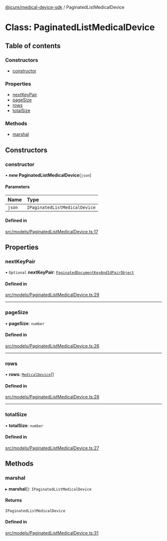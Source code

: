 [@icure/medical-device-sdk](../modules) / PaginatedListMedicalDevice

# Class: PaginatedListMedicalDevice

## Table of contents

### Constructors

- [constructor](PaginatedListMedicalDevice#constructor)

### Properties

- [nextKeyPair](PaginatedListMedicalDevice#nextkeypair)
- [pageSize](PaginatedListMedicalDevice#pagesize)
- [rows](PaginatedListMedicalDevice#rows)
- [totalSize](PaginatedListMedicalDevice#totalsize)

### Methods

- [marshal](PaginatedListMedicalDevice#marshal)

## Constructors

### constructor

• **new PaginatedListMedicalDevice**(`json`)

#### Parameters

| Name | Type |
| :------ | :------ |
| `json` | `IPaginatedListMedicalDevice` |

#### Defined in

[src/models/PaginatedListMedicalDevice.ts:17](https://github.com/icure/icure-medical-device-js-sdk/blob/95efac3/src/models/PaginatedListMedicalDevice.ts#L17)

## Properties

### nextKeyPair

• `Optional` **nextKeyPair**: [`PaginatedDocumentKeyAndIdPairObject`](PaginatedDocumentKeyAndIdPairObject)

#### Defined in

[src/models/PaginatedListMedicalDevice.ts:29](https://github.com/icure/icure-medical-device-js-sdk/blob/95efac3/src/models/PaginatedListMedicalDevice.ts#L29)

___

### pageSize

• **pageSize**: `number`

#### Defined in

[src/models/PaginatedListMedicalDevice.ts:26](https://github.com/icure/icure-medical-device-js-sdk/blob/95efac3/src/models/PaginatedListMedicalDevice.ts#L26)

___

### rows

• **rows**: [`MedicalDevice`](MedicalDevice)[]

#### Defined in

[src/models/PaginatedListMedicalDevice.ts:28](https://github.com/icure/icure-medical-device-js-sdk/blob/95efac3/src/models/PaginatedListMedicalDevice.ts#L28)

___

### totalSize

• **totalSize**: `number`

#### Defined in

[src/models/PaginatedListMedicalDevice.ts:27](https://github.com/icure/icure-medical-device-js-sdk/blob/95efac3/src/models/PaginatedListMedicalDevice.ts#L27)

## Methods

### marshal

▸ **marshal**(): `IPaginatedListMedicalDevice`

#### Returns

`IPaginatedListMedicalDevice`

#### Defined in

[src/models/PaginatedListMedicalDevice.ts:31](https://github.com/icure/icure-medical-device-js-sdk/blob/95efac3/src/models/PaginatedListMedicalDevice.ts#L31)
